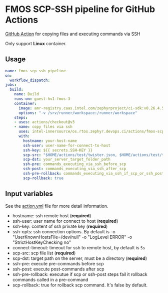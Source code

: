 # FMOS SCP-SSH pipeline for GitHub Actions

[GitHub Action](https://github.com/features/actions)
for copying files and executing commands via SSH

Only support **Linux** container.

## Usage

```yaml
name: fmos scp ssh pipeline
on:
  workflow_dispatch:
jobs:
  build:
    name: Build
    runs-on: guest-hv1-fmos-3
    container: 
      image: amr-registry.caas.intel.com/zephyrproject/ci-sdk:v0.26.4.5
      options: "-v /srv/runner/workspace:/runner/workspace"
    steps:
    - uses: actions/checkout@v3
    - name: copy files via ssh
      uses: intel-innersource/os.rtos.zephyr.devops.ci/actions/fmos-scp-ssh-pipeline@fmos-scp-ssh-pipeline-v1
      with:
        hostname: your-host-name
        ssh-user: user-name-for-connect-to-host
        ssh-key: ${{ secrets.SSH-KEY }}
        scp-src: "$HOME/actions/test/twister.json, $HOME/actions/test/twister.log"
        scp-dst: your_server_target_folder_path
        ssh-pre: commands_executing_via_ssh_before_scp
        ssh-post: commands_executing_via_ssh_after_scp
        ssh-pre-rollback: commands_executing_via_ssh_if_scp_or_ssh_post_commands_fail
        scp-rollback: true
```

## Input variables

See the [action.yml](./action.yml) file for more detail information.

* hostname: ssh remote host (**required**)
* ssh-user: user name for connect to host (**required**)
* ssh-key: content of ssh private key (**required**)
* ssh-opts: ssh connection options. 
  By default is -o "UserKnownHostsFile=/dev/null" -o "LogLevel ERROR" -o "StrictHostKeyChecking no"
* connect-timeout: timeout for ssh to remote host, by default is `5s`
* scp-src: scp file list (**required**)
* scp-dst: target path on the server, must be a directory (**required**)
* ssh-pre: execute pre-commands before scp
* ssh-post: execute post-commands after scp
* ssh-pre-rollback: executue if scp or ssh-post steps fail it rollback 
  commands called in a pre-command
* scp-rollback: true for rollback scp command. It's false by default.
